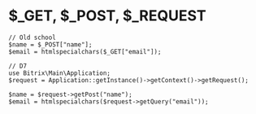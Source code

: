 # $_GET, $_POST, $_REQUEST

    // Old school
    $name = $_POST["name"];
    $email = htmlspecialchars($_GET["email"]);

    // D7
    use Bitrix\Main\Application;
    $request = Application::getInstance()->getContext()->getRequest();

    $name = $request->getPost("name");
    $email = htmlspecialchars($request->getQuery("email"));
